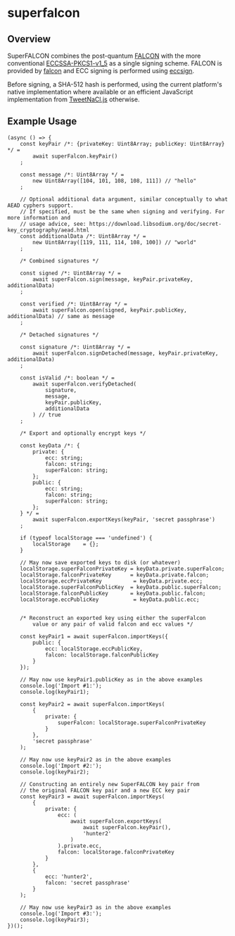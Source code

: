 # superfalcon

## Overview

SuperFALCON combines the post-quantum [FALCON](https://falcon.cr.yp.to) with the more conventional
[ECCSSA-PKCS1-v1_5](https://tools.ietf.org/html/rfc3447#section-8.2) as a single signing scheme.
FALCON is provided by [falcon](https://github.com/cyph/pqcrypto.js/tree/master/packages/falcon)
and ECC signing is performed using
[eccsign](https://github.com/cyph/pqcrypto.js/tree/master/packages/eccsign).

Before signing, a SHA-512 hash is performed, using the current platform's native implementation
where available or an efficient JavaScript implementation from
[TweetNaCl.js](https://github.com/dchest/tweetnacl-js) otherwise.

## Example Usage

	(async () => {
		const keyPair /*: {privateKey: Uint8Array; publicKey: Uint8Array} */ =
			await superFalcon.keyPair()
		;

		const message /*: Uint8Array */ =
			new Uint8Array([104, 101, 108, 108, 111]) // "hello"
		;

		// Optional additional data argument, similar conceptually to what AEAD cyphers support.
		// If specified, must be the same when signing and verifying. For more information and
		// usage advice, see: https://download.libsodium.org/doc/secret-key_cryptography/aead.html
		const additionalData /*: Uint8Array */ =
			new Uint8Array([119, 111, 114, 108, 100]) // "world"
		;

		/* Combined signatures */

		const signed /*: Uint8Array */ =
			await superFalcon.sign(message, keyPair.privateKey, additionalData)
		;

		const verified /*: Uint8Array */ =
			await superFalcon.open(signed, keyPair.publicKey, additionalData) // same as message
		;

		/* Detached signatures */

		const signature /*: Uint8Array */ =
			await superFalcon.signDetached(message, keyPair.privateKey, additionalData)
		;

		const isValid /*: boolean */ =
			await superFalcon.verifyDetached(
				signature,
				message,
				keyPair.publicKey,
				additionalData
			) // true
		;

		/* Export and optionally encrypt keys */

		const keyData /*: {
			private: {
				ecc: string;
				falcon: string;
				superFalcon: string;
			};
			public: {
				ecc: string;
				falcon: string;
				superFalcon: string;
			};
		} */ =
			await superFalcon.exportKeys(keyPair, 'secret passphrase')
		;

		if (typeof localStorage === 'undefined') {
			localStorage	= {};
		}

		// May now save exported keys to disk (or whatever)
		localStorage.superFalconPrivateKey = keyData.private.superFalcon;
		localStorage.falconPrivateKey      = keyData.private.falcon;
		localStorage.eccPrivateKey          = keyData.private.ecc;
		localStorage.superFalconPublicKey  = keyData.public.superFalcon;
		localStorage.falconPublicKey       = keyData.public.falcon;
		localStorage.eccPublicKey           = keyData.public.ecc;


		/* Reconstruct an exported key using either the superFalcon
			value or any pair of valid falcon and ecc values */

		const keyPair1 = await superFalcon.importKeys({
			public: {
				ecc: localStorage.eccPublicKey,
				falcon: localStorage.falconPublicKey
			}
		});

		// May now use keyPair1.publicKey as in the above examples
		console.log('Import #1:');
		console.log(keyPair1);

		const keyPair2 = await superFalcon.importKeys(
			{
				private: {
					superFalcon: localStorage.superFalconPrivateKey
				}
			},
			'secret passphrase'
		);

		// May now use keyPair2 as in the above examples
		console.log('Import #2:');
		console.log(keyPair2);

		// Constructing an entirely new SuperFALCON key pair from
		// the original FALCON key pair and a new ECC key pair
		const keyPair3 = await superFalcon.importKeys(
			{
				private: {
					ecc: (
						await superFalcon.exportKeys(
							await superFalcon.keyPair(),
							'hunter2'
						)
					).private.ecc,
					falcon: localStorage.falconPrivateKey
				}
			},
			{
				ecc: 'hunter2',
				falcon: 'secret passphrase'
			}
		);

		// May now use keyPair3 as in the above examples
		console.log('Import #3:');
		console.log(keyPair3);
	})();

